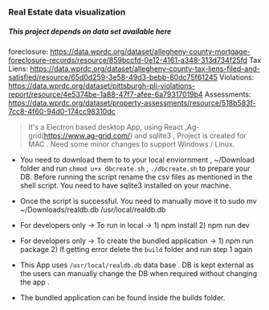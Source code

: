 ### Real Estate data visualization

##### This project depends on data set available here  
foreclosure: https://data.wprdc.org/dataset/allegheny-county-mortgage-foreclosure-records/resource/859bccfd-0e12-4161-a348-313d734f25fd
Tax Liens: https://data.wprdc.org/dataset/allegheny-county-tax-liens-filed-and-satisfied/resource/65d0d259-3e58-49d3-bebb-80dc75f61245
Violations: https://data.wprdc.org/dataset/pittsburgh-pli-violations-report/resource/4e5374be-1a88-47f7-afee-6a79317019b4
Assessments: https://data.wprdc.org/dataset/property-assessments/resource/518b583f-7cc8-4f60-94d0-174cc98310dc

> It's a Electron based desktop App, using React ,Ag-grid(https://www.ag-grid.com/) and sqlite3 , Project is created for MAC . Need some minor changes to support Windows / Linux.

 - You need to download them to to your local enviornment , ~/Download folder and run `chmod u+x dbcreate.sh`  , `./dbcreate.sh` to prepare your DB. Before running the script rename the csv files as mentioned in the shell script. You need to have sqlite3 installed on your machine.

 - Once the script is successful. You need to manually move it to sudo mv ~/Downloads/realdb.db /usr/local/realdb.db

 - For developers only -> To run in local -> 1) npm install 2) npm run dev

 - For developers only -> To create the bundled application -> 1) npm run package 2) If getting error delete the `build` folder and run step 1 again 

 - This App uses `/usr/local/realdb.db` data base . DB is kept external as the users can manually change the DB when required without changing the app .

 - The bundled application can be found inside the builds folder.

